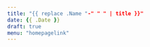 ```yaml
---
title: "{{ replace .Name "-" " " | title }}"
date: {{ .Date }}
draft: true
menu: "homepagelink"
---
```


